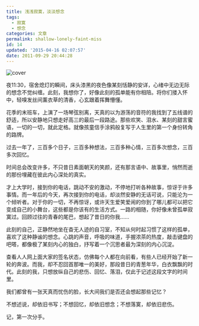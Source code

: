 ```yaml
---
title: 浅浅寂寞，淡淡想念
tags:
  - 寂寞
  - 想念
categories: 文章
permalink: shallow-lonely-faint-miss
id: 14
updated: '2015-04-16 02:07:57'
date: 2011-09-29 20:44:28
---
```


![cover](https://cat.yufan.me/cats/065009wP2.jpg)



夜11:30，宿舍熄灯的瞬间，床头漆黑的夜色像某刻恬静的安详，心绪中无边无际的想念不觉纠缠。此刻，我想你了，好像此刻的孤单能有你相陪。将你们搂入怀中，轻嗅发丝间薰衣草的清香，心玄跟着挥舞懵懂。

花季的末班车，上演了一场琴弦别离，天真的以为游荡的音符的我找到了五线谱的舒适，所以安静地只想走好高三的最后一段路途。那些欢笑、泪水、某刻的甜言蜜语，一切的一切，就此定格。<!--more-->就像孩童信手涂鸦般复写于人生里的第一个身份转角的路牌。

过去一年了，三百多个日子，三百多种想法，三百多种心情，三百多次想念，三百多次回忆。

时间总会改变许多，不只昔日素面朝天的笑颜，还有那言语中、故事里，悄然而逝的那份埋藏在彼此内心深处的真实。

才上大学时，接到你的电话，跳动不安的激动，不停地打听各种故事，惊讶于许多事情。而一年后的今天，再次接到你的电话，却淡然安静的无话可说，只能沦为一个倾听者。对于你的一切，不再惊讶，或许天生爱笑爱闹的你到了哪儿都可以把它变成自己的小舞台，这些都是你该有的生活方式。一路的相随，你好像未曾孤单寂寞过。回顾过往的青春的尾巴，想起了昔日的你我……

此刻的自己，正静然地坐在杳无人迹的自习室，不知从何时起习惯了这样的孤单，喜欢了这种静谧的想念。心跳的声音，呼吸的味道，手握浓茶的热度，敲击键盘的吧嗒，都像极了某刻内心的独白，抒写着一个沉思者最为深刻的内心沉淀。

查看人人网上面大家的签名状态，仿佛每个人都在向前看，有些人已经开始了新一轮的奔波。而我，却不忍回首那唯一的美好，那段昔日的青葱年华，白衣飘飘的时代。此刻的我，只想放纵自己的悲伤、回忆、落泪，仅此于记述这段文字的时间里。

我们都曾有一张天真而忧伤的脸，长大间我们是否还会想起那些记忆？

不想述说，却依旧书写；不想回忆，却依旧想念；不想落寞，却依旧悲伤。

记，第一次分手。
